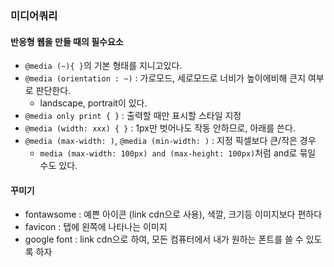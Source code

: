 ### 미디어쿼리

#### 반응형 웹을 만들 때의 필수요소

- `@media (~){ }`의 기본 형태를 지니고있다.
- `@media (orientation : ~)` : 가로모드, 세로모드로 너비가 높이에비해 큰지 여부로 판단한다.
  - landscape, portrait이 있다.
- `@media only print { }` : 출력할 때만 표시할 스타일 지정
- `@media (width: xxx) { }` : 1px만 벗어나도 작동 안하므로, 아래를 쓴다.
- `@media (max-width: )`, `@media (min-width: )` : 지정 픽셀보다 큰/작은 경우
  - `media (max-width: 100px) and (max-height: 100px)`처럼 and로 묶일 수도 있다.



#### 꾸미기

- fontawsome : 예쁜 아이콘 (link cdn으로 사용), 색깔, 크기등 이미지보다 편하다
- favicon : 탭에 왼쪽에 나타나는 이미지
- google font : link cdn으로 하여, 모든 컴퓨터에서 내가 원하는 폰트를 쓸 수 있도록 하자
